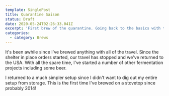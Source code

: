 ```yaml
---
template: SinglePost
title: Quarantine Saison
status: Draft
date: 2020-05-24T02:26:33.041Z
excerpt: 'First brew of the quarantine. Going back to the basics with this brew. '
categories:
  - category: Brews
---
```

It's been awhile since I've brewed anything with all of the travel. Since the shelter in place orders started, our travel has stopped and we've returned to the USA. With all the spare time, I've started a number of other fermentation projects including some beer. 

I returned to a much simpler setup since I didn't want to dig out my entire setup from storage. This is the first time I've brewed on a stovetop since probably 2014!

